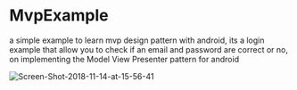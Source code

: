 # MvpExample
a simple example to learn mvp design pattern with android, its a login example that allow you to check if an email and password are correct or no, on implementing the Model View Presenter pattern for android


<img src="https://thumb.ibb.co/i5b8VL/Screen-Shot-2018-11-14-at-15-56-41.png" alt="Screen-Shot-2018-11-14-at-15-56-41" border="0">
